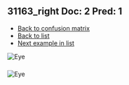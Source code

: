 ## 31163_right Doc: 2 Pred: 1
- [Back to confusion matrix](https://github.com/juliandewit/kaggle_retinopathy/blob/master/matrix.md)
- [Back to list](https://github.com/juliandewit/kaggle_retinopathy/blob/master/lists/21/list.md)
- [Next example in list](https://github.com/juliandewit/kaggle_retinopathy/blob/master/lists/21/31/31226_right.md)

![Eye](https://retinopaty.blob.core.windows.net/size1024/31163_right_2.jpeg)

### 

![Eye]()
